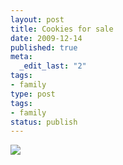 ```yaml
---
layout: post
title: Cookies for sale
date: 2009-12-14
published: true
meta:
  _edit_last: "2"
tags:
- family
type: post
tags:
- family
status: publish
---
```

[![](http://media.eick.us/2011/05/photo14.jpg.scaled.50014.jpg)](http://posterous.com/getfile/files.posterous.com/andreweick/0QdDtj1tDVhqlSrem8YlRCIddcTDjaNdCD4Ly64LCo9eFFQAucjLVbqv0bfB/photo.jpg)

